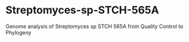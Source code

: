 # Streptomyces-sp-STCH-565A
Genome analysis of Streptomyces sp STCH 565A from Quality Control to  Phylogeny 
